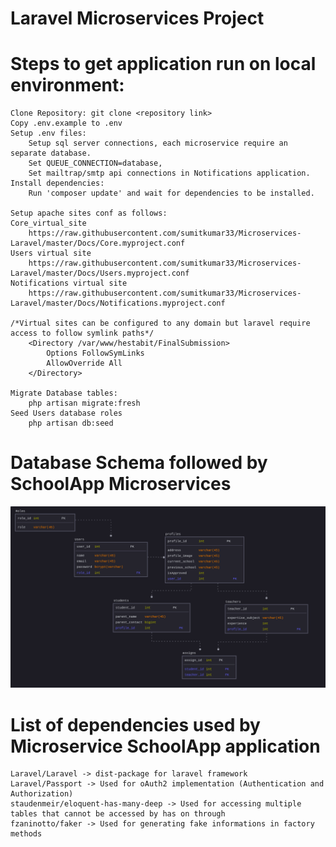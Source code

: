 # Laravel Microservices Project

# Steps to get application run on local environment:

    Clone Repository: git clone <repository link>
    Copy .env.example to .env
    Setup .env files:
        Setup sql server connections, each microservice require an separate database.
        Set QUEUE_CONNECTION=database,
        Set mailtrap/smtp api connections in Notifications application.
    Install dependencies:
        Run 'composer update' and wait for dependencies to be installed.

    Setup apache sites conf as follows:
    Core_virtual_site
        https://raw.githubusercontent.com/sumitkumar33/Microservices-Laravel/master/Docs/Core.myproject.conf
    Users virtual site
        https://raw.githubusercontent.com/sumitkumar33/Microservices-Laravel/master/Docs/Users.myproject.conf
    Notifications virtual site
        https://raw.githubusercontent.com/sumitkumar33/Microservices-Laravel/master/Docs/Notifications.myproject.conf

    /*Virtual sites can be configured to any domain but laravel require access to follow symlink paths*/
        <Directory /var/www/hestabit/FinalSubmission>
            Options FollowSymLinks
            AllowOverride All
        </Directory>
    
    Migrate Database tables:
        php artisan migrate:fresh
    Seed Users database roles
        php artisan db:seed
    
# Database Schema followed by SchoolApp Microservices

![Database_schema](https://raw.githubusercontent.com/sumitkumar33/Microservices-Laravel/master/Docs/dbLaravel.png)
    
# List of dependencies used by Microservice SchoolApp application

    Laravel/Laravel -> dist-package for laravel framework
    Laravel/Passport -> Used for oAuth2 implementation (Authentication and Authorization)
    staudenmeir/eloquent-has-many-deep -> Used for accessing multiple tables that cannot be accessed by has on through
    fzaninotto/faker -> Used for generating fake informations in factory methods